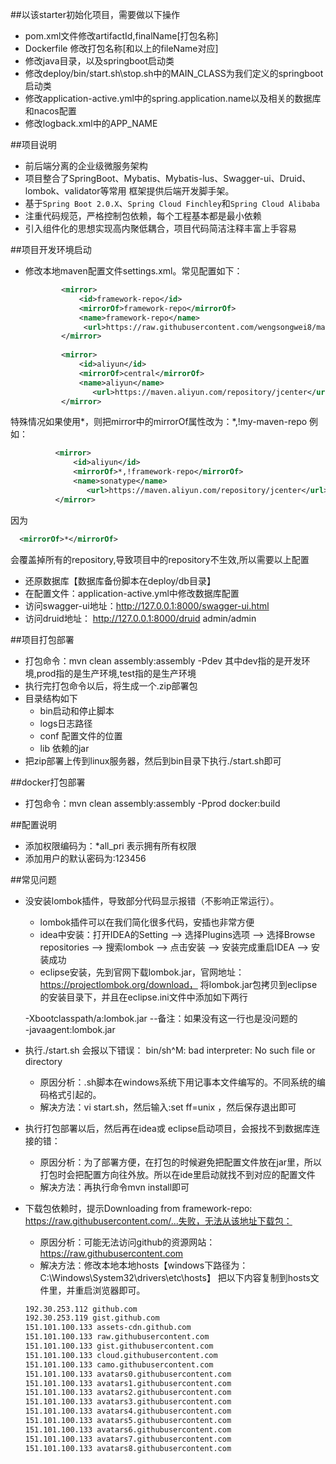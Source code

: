 ##以该starter初始化项目，需要做以下操作
* pom.xml文件修改artifactId,finalName[打包名称]
* Dockerfile 修改打包名称[和以上的fileName对应]
* 修改java目录，以及springboot启动类
* 修改deploy/bin/start.sh\stop.sh中的MAIN_CLASS为我们定义的springboot启动类
* 修改application-active.yml中的spring.application.name以及相关的数据库和nacos配置
* 修改logback.xml中的APP_NAME


##项目说明
* 前后端分离的企业级微服务架构
* 项目整合了SpringBoot、Mybatis、Mybatis-lus、Swagger-ui、Druid、lombok、validator等常用
  框架提供后端开发脚手架。
* 基于`Spring Boot 2.0.X`、`Spring Cloud Finchley`和`Spring Cloud Alibaba`
* 注重代码规范，严格控制包依赖，每个工程基本都是最小依赖
* 引入组件化的思想实现高内聚低耦合，项目代码简洁注释丰富上手容易

       
 ##项目开发环境启动
 
 * 修改本地maven配置文件settings.xml。常见配置如下：
    ```xml
    		<mirror>
    			<id>framework-repo</id>
    			<mirrorOf>framework-repo</mirrorOf>
    			<name>framework-repo</name>
    			 <url>https://raw.githubusercontent.com/wengsongwei8/maven-repo/master</url>  
    		</mirror>
    		
    		<mirror>
    			<id>aliyun</id>
    			<mirrorOf>central</mirrorOf>
    			<name>aliyun</name>
    			   <url>https://maven.aliyun.com/repository/jcenter</url>  
    		</mirror>
    ```
 特殊情况如果使用*，则把mirror中的mirrorOf属性改为：<mirrorOf>*,!my-maven-repo</mirrorOf>
   例如：
  ```xml
       		<mirror>
       			<id>aliyun</id>
       			<mirrorOf>*,!framework-repo</mirrorOf>
       			<name>sonatype</name>
       			   <url>https://maven.aliyun.com/repository/jcenter</url>  
       		</mirror>
  
``` 
因为
 ```xml
   <mirrorOf>*</mirrorOf>
``` 
   会覆盖掉所有的repository,导致项目中的repository不生效,所以需要以上配置
 * 还原数据库【数据库备份脚本在deploy/db目录】
 * 在配置文件：application-active.yml中修改数据库配置
 * 访问swagger-ui地址：http://127.0.0.1:8000/swagger-ui.html
 * 访问druid地址： http://127.0.0.1:8000/druid   admin/admin

   

##项目打包部署
* 打包命令：mvn clean assembly:assembly -Pdev 其中dev指的是开发环境,prod指的是生产环境,test指的是生产环境  
* 执行完打包命令以后，将生成一个.zip部署包
* 目录结构如下
    * bin启动和停止脚本
    * logs日志路径
    * conf 配置文件的位置
    * lib 依赖的jar
* 把zip部署上传到linux服务器，然后到bin目录下执行./start.sh即可

##docker打包部署
* 打包命令：mvn clean assembly:assembly -Pprod docker:build


##配置说明
* 添加权限编码为：*all_pri  表示拥有所有权限
* 添加用户的默认密码为:123456

##常见问题
* 没安装lombok插件，导致部分代码显示报错（不影响正常运行）。

    * lombok插件可以在我们简化很多代码，安插也非常方便
    * idea中安装：打开IDEA的Setting –> 选择Plugins选项 –> 选择Browse repositories –> 搜索lombok –> 点击安装 –> 安装完成重启IDEA –> 安装成功
    * eclipse安装，先到官网下载lombok.jar，官网地址：https://projectlombok.org/download，
        将lombok.jar包拷贝到eclipse的安装目录下，并且在eclipse.ini文件中添加如下两行
    
    -Xbootclasspath/a:lombok.jar    --备注：如果没有这一行也是没问题的 <br/>
    -javaagent:lombok.jar

* 执行./start.sh 会报以下错误：
    bin/sh^M: bad interpreter: No such file or directory
  
    * 原因分析：.sh脚本在windows系统下用记事本文件编写的。不同系统的编码格式引起的。
    * 解决方法：vi start.sh，然后输入:set ff=unix ，然后保存退出即可
* 执行打包部署以后，然后再在idea或 eclipse启动项目，会报找不到数据库连接的错：
  
    * 原因分析：为了部署方便，在打包的时候避免把配置文件放在jar里，所以打包时会把配置方向往外放。所以在ide里启动就找不到对应的配置文件
    * 解决方法：再执行命令mvn install即可
* 下载包依赖时，提示Downloading from framework-repo: https://raw.githubusercontent.com/...失败，无法从该地址下载包：
    * 原因分析：可能无法访问github的资源网站：https://raw.githubusercontent.com
    * 解决方法：修改本地本地hosts【windows下路径为：C:\Windows\System32\drivers\etc\hosts】 
    把以下内容复制到hosts文件里，并重启浏览器即可。    
  ```txt
  192.30.253.112 github.com
  192.30.253.119 gist.github.com
  151.101.100.133 assets-cdn.github.com
  151.101.100.133 raw.githubusercontent.com
  151.101.100.133 gist.githubusercontent.com
  151.101.100.133 cloud.githubusercontent.com
  151.101.100.133 camo.githubusercontent.com
  151.101.100.133 avatars0.githubusercontent.com
  151.101.100.133 avatars1.githubusercontent.com
  151.101.100.133 avatars2.githubusercontent.com
  151.101.100.133 avatars3.githubusercontent.com
  151.101.100.133 avatars4.githubusercontent.com
  151.101.100.133 avatars5.githubusercontent.com
  151.101.100.133 avatars6.githubusercontent.com
  151.101.100.133 avatars7.githubusercontent.com
  151.101.100.133 avatars8.githubusercontent.com
  
